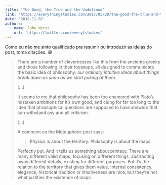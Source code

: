 ```yaml
---
title: 'The Good, the True and the Undefined'
link: 'https://everythingstudies.com/2017/05/29/the-good-the-true-and-the-undefined/'
date: '2018-11-02'
authors:
  - name: John Nerst
    url: 'https://twitter.com/everytstudies'
---
```

Como eu não me sinto qualificado pra resumir ou introduzir as ideias do post, toma citações. :laughing:

> There are a number of clevernesses like this from the ancients greeks and those following in their footsteps, all designed to communicate the basic idea of philosophy: *our ordinary intuitive ideas about things break down as soon as we start poking at them*.
> 
> (...)
> 
> It seems to me that philosophy has been too enamored with Plato’s mistaken ambitions for it’s own good, and clung for far too long to the idea that philosophical questions are supposed to have answers that can withstand any and all criticism.
> 
> (...)
> 
> A comment on the Meteuphoric post says:
> 
> > Physics is about the territory. Philosophy is about the maps.
> 
> Perfectly put. And it tells us something about primacy. There are many different valid maps, focusing on different things, abstracting away different details, existing for different purposes. But it’s the relation to the territory that gives them value. Internal consistency, elegance, historical tradition or intuitiveness are nice, but they’re not what justifies the existence of maps.

